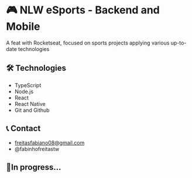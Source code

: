 # 🎮 NLW eSports - Backend and Mobile

A feat with Rocketseat, focused on sports projects applying various up-to-date technologies

## 🛠️ Technologies
- TypeScript
- Node.js
- React
- React Native
- Git and Github

## 📞 Contact
- freitasfabiano08@gmail.com
- @fabinhofreitastw

## 🧵In progress...

